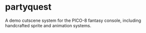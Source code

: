 # partyquest
A demo cutscene system for the PICO-8 fantasy console, including handcrafted sprite and animation systems.
